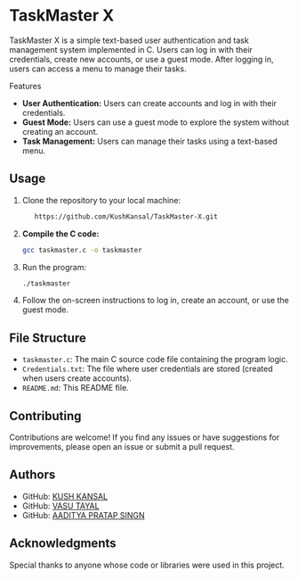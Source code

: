 
# TaskMaster X

TaskMaster X is a simple text-based user authentication and task management system implemented in C. Users can log in with their credentials, create new accounts, or use a guest mode. After logging in, users can access a menu to manage their tasks.


Features

- **User Authentication:** Users can create accounts and log in with their credentials.
- **Guest Mode:** Users can use a guest mode to explore the system without creating an account.
- **Task Management:** Users can manage their tasks using a text-based menu.


## **Usage**

1. Clone the repository to your local machine:

   ```bash
      https://github.com/KushKansal/TaskMaster-X.git
   ```

2. **Compile the C code:**

   ```bash
   gcc taskmaster.c -o taskmaster
   ```

3. Run the program:

   ```bash
   ./taskmaster
   ```

4. Follow the on-screen instructions to log in, create an account, or use the guest mode.

## File Structure

- `taskmaster.c`: The main C source code file containing the program logic.
- `Credentials.txt`: The file where user credentials are stored (created when users create accounts).
- `README.md`: This README file.

## Contributing

Contributions are welcome! If you find any issues or have suggestions for improvements, please open an issue or submit a pull request.

## Authors

- GitHub: [KUSH KANSAL](https://github.com/KushKansal)
- GitHub: [VASU TAYAL](https://github.com/VasuTayal11)
- GitHub: [AADITYA PRATAP SINGN](https://github.com/aaditwocode)

## Acknowledgments

Special thanks to anyone whose code or libraries were used in this project.
```
